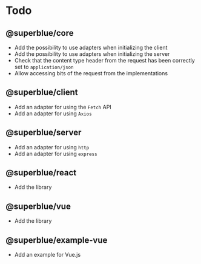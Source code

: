# Todo

## @superblue/core

- Add the possibility to use adapters when initializing the client
- Add the possibility to use adapters when initializing the server
- Check that the content type header from the request has been correctly set to `application/json`
- Allow accessing bits of the request from the implementations

## @superblue/client

- Add an adapter for using the `Fetch` API
- Add an adapter for using `Axios`

## @superblue/server

- Add an adapter for using `http`
- Add an adapter for using `express`

## @superblue/react

- Add the library

## @superblue/vue

- Add the library

## @superblue/example-vue

- Add an example for Vue.js